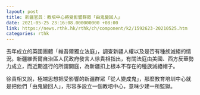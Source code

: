 ```yaml
---
layout: post
title: 新疆官員：教培中心將受影響群眾「由鬼變回人」
date: 2021-05-25 23:16:08.000000000 +08:00
link: https://news.rthk.hk/rthk/ch/component/k2/1592623-20210525.htm
categories: rthk
---
```


去年成立的英國團體「維吾爾獨立法庭」，調查新疆人權以及是否有種族滅絕的情況。新疆維吾爾自治區人民政府發言人徐貴相指出，有關法庭由美國、西方反華勢力成立，而近期進行的所謂開庭，為新疆扣上根本不存在的種族滅絕帽子。

徐貴相又說，極端思想把受影響的新疆群眾「從人變成鬼」，那麼教育培圳中心就是把他們「由鬼變回人」，形容多設立一個教培中心，意味少建一所監獄。
